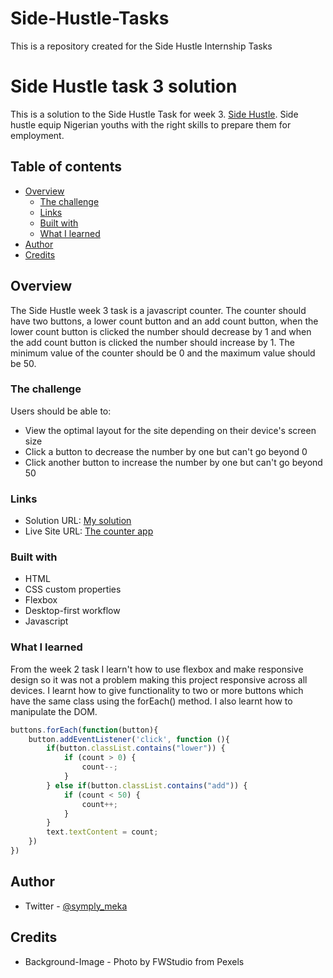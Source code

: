 # Side-Hustle-Tasks
This is a repository created for the Side Hustle Internship Tasks

# Side Hustle task 3 solution

This is a solution to the Side Hustle Task for week 3.
[Side Hustle](https://sidehustle.ng/). Side hustle equip Nigerian youths with the right skills to prepare them for employment. 

## Table of contents

- [Overview](#overview)
  - [The challenge](#the-challenge)
  - [Links](#links)
  - [Built with](#built-with)
  - [What I learned](#what-i-learned)
- [Author](#author)
- [Credits](#credits)


## Overview
The Side Hustle week 3 task is a javascript counter. The counter should have two buttons, a lower count button and an add count button, when the lower count button is clicked the number should decrease by 1 and when the add count button is clicked the number should increase by 1. The minimum value of the counter should be 0 and the maximum value should be 50.

### The challenge

Users should be able to:

- View the optimal layout for the site depending on their device's screen size
- Click a button to decrease the number by one but can't go beyond 0
- Click another button to increase the number by one but can't go beyond 50


### Links

- Solution URL: [My solution](https://github.com/Gods-own/Side-Hustle-Tasks/tree/sidehustle/projects%2Fjavascript%2Ftask3)
- Live Site URL: [The counter app](https://gods-own.github.io/Side-Hustle-Tasks/)

### Built with

- HTML
- CSS custom properties
- Flexbox
- Desktop-first workflow
- Javascript

### What I learned

From the week 2 task I learn't how to use flexbox and make responsive design so it was not a problem making this project responsive across all devices. 
I learnt how to give functionality to two or more buttons which have the same class using the forEach() method. I also learnt how to manipulate the DOM.


```js
buttons.forEach(function(button){
    button.addEventListener('click', function (){
    	if(button.classList.contains("lower")) {
    		if (count > 0) {
    			count--;
    		}
    	} else if(button.classList.contains("add")) {
    		if (count < 50) {
    			count++;
    		}
    	}
        text.textContent = count;
    })
})
```

## Author

- Twitter - [@symply_meka](https://www.twitter.com/symply_meka)

## Credits

- Background-Image - Photo by FWStudio from Pexels
